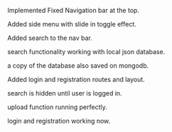 Implemented Fixed Navigation bar at the top.

Added side menu with slide in toggle effect.

Added search to the nav bar.

search functionality working with local json database.

a copy of the database also saved on mongodb.

Added login and registration routes and layout.

search is hidden until user is logged in.

upload function running perfectly.

login and registration working now.
